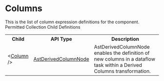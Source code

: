 # Columns

<div class="LanguageSummary"><div class ="SummaryItem">This is the list of column expression definitions for the component.</div></div><div class="SchemaBindingGroup"><div class="SchemaBindingGroupHeader">Permitted Collection Child Definitions</div><table id="SchemaBindingList" class="SchemaBindingList"><tbody><tr><th class="SchemaBindingNameColumnHeader">Child</th><th class="SchemaBindingTypeColumnHeader">API Type</th><th class="SchemaBindingSummaryColumnHeader">Description</th></tr><tr class="cd0"><td class="SchemaBindingName"><span class="punc">&lt;</span><a href=Varigence.Languages.Biml.Transformation.AstDerivedColumnNode.html">Column</a><span class="punc"> /&gt;</span></td><td class="SchemaBindingType"><a href="../api-reference/Varigence.Languages.Biml.Transformation.AstDerivedColumnNode.html">AstDerivedColumnNode</a></td><td class="SchemaBindingSummary">AstDerivedColumnNode enables the definition of new columns in a dataflow task within a Derived Columns transformation.</td></tr></tbody></table></div>